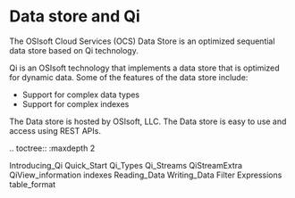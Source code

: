 Data store and Qi
=================

The OSIsoft Cloud Services (OCS) Data Store is an optimized sequential data store based on Qi technology.

Qi is an OSIsoft technology that implements a data store that is optimized for dynamic data. Some of the features 
of the data store include:

* Support for complex data types
* Support for complex indexes

The Data store is hosted by OSIsoft, LLC. The Data store is easy to use and access using REST APIs.


.. toctree::
   :maxdepth 2
   
   Introducing_Qi
   Quick_Start
   Qi_Types
   Qi_Streams
   QiStreamExtra
   QiView_information
   indexes
   Reading_Data
   Writing_Data
   Filter Expressions
   table_format
   
  

